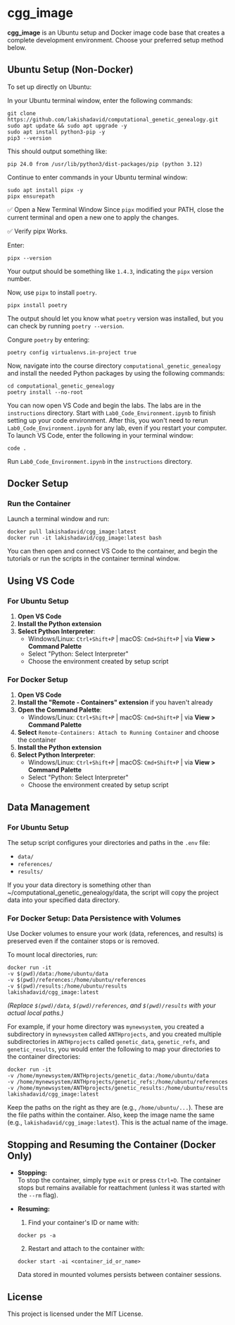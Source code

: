 # cgg_image

**cgg_image** is an Ubuntu setup and Docker image code base that creates a complete development environment. Choose your preferred setup method below.

## Ubuntu Setup (Non-Docker)

To set up directly on Ubuntu:

In your Ubuntu terminal window, enter the following commands:
```
git clone https://github.com/lakishadavid/computational_genetic_genealogy.git
sudo apt update && sudo apt upgrade -y
sudo apt install python3-pip -y
pip3 --version
```
This should output something like:
```
pip 24.0 from /usr/lib/python3/dist-packages/pip (python 3.12)
```
Continue to enter commands in your Ubuntu terminal window:
```
sudo apt install pipx -y
pipx ensurepath
```
✅ Open a New Terminal Window
Since `pipx` modified your PATH, close the current terminal and open a new one to apply the changes.

✅ Verify pipx Works.

Enter:
```
pipx --version
```
Your output should be something like `1.4.3`, indicating the `pipx` version number.

Now, use `pipx` to install `poetry`.
```
pipx install poetry
```
The output should let you know what `poetry` version was installed, but you can check by running `poetry --version`.

Congure `poetry` by entering:
```
poetry config virtualenvs.in-project true
```

Now, navigate into the course directory `computational_genetic_genealogy` and install the needed Python packages by using the following commands:
```
cd computational_genetic_genealogy
poetry install --no-root
```
You can now open VS Code and begin the labs. The labs are in the `instructions` directory. Start with `Lab0_Code_Environment.ipynb` to finish setting up your code environment. After this, you won't need to rerun `Lab0_Code_Environment.ipynb` for any lab, even if you restart your computer. To launch VS Code, enter the following in your terminal window:
```
code .
```

Run `Lab0_Code_Environment.ipynb` in the `instructions` directory.

## Docker Setup 

### Run the Container

Launch a terminal window and run:
```
docker pull lakishadavid/cgg_image:latest
docker run -it lakishadavid/cgg_image:latest bash
```
You can then open and connect VS Code to the container, and begin the tutorials or run the scripts in the container terminal window.

## Using VS Code

### For Ubuntu Setup
1. **Open VS Code**
2. **Install the Python extension** 
3. **Select Python Interpreter**:
   - Windows/Linux: `Ctrl+Shift+P` | macOS: `Cmd+Shift+P` | via **View > Command Palette**
   - Select "Python: Select Interpreter"
   - Choose the environment created by setup script

### For Docker Setup
1. **Open VS Code**
2. **Install the "Remote - Containers" extension** if you haven't already
3. **Open the Command Palette**:
   - Windows/Linux: `Ctrl+Shift+P` | macOS: `Cmd+Shift+P` | via **View > Command Palette**
4. **Select** `Remote-Containers: Attach to Running Container` and choose the container
5. **Install the Python extension** 
6. **Select Python Interpreter**:
   - Windows/Linux: `Ctrl+Shift+P` | macOS: `Cmd+Shift+P` | via **View > Command Palette**
   - Select "Python: Select Interpreter"
   - Choose the environment created by setup script

## Data Management

### For Ubuntu Setup
The setup script configures your directories and paths in the `.env` file:
- `data/`
- `references/`
- `results/`

If you your data directory is something other than ~/computational_genetic_genealogy/data, the script will copy
the project data into your specified data directory.

### For Docker Setup: Data Persistence with Volumes

Use Docker volumes to ensure your work (data, references, and results) is preserved even if the container stops or is removed.

To mount local directories, run:
```
docker run -it 
-v $(pwd)/data:/home/ubuntu/data 
-v $(pwd)/references:/home/ubuntu/references 
-v $(pwd)/results:/home/ubuntu/results 
lakishadavid/cgg_image:latest
```
*(Replace `$(pwd)/data`, `$(pwd)/references`, and `$(pwd)/results` with your actual local paths.)*

For example, if your home directory was `mynewsystem`, you created a subdirectory in `mynewsystem` called `ANTHprojects`,
and you created multiple subdirectories in `ANTHprojects` called `genetic_data`, `genetic_refs`, and `genetic_results`, 
you would enter the following to map your directories to the container directories:

```
docker run -it 
-v /home/mynewsystem/ANTHprojects/genetic_data:/home/ubuntu/data 
-v /home/mynewsystem/ANTHprojects/genetic_refs:/home/ubuntu/references 
-v /home/mynewsystem/ANTHprojects/genetic_results:/home/ubuntu/results 
lakishadavid/cgg_image:latest
```

Keep the paths on the right as they are (e.g., `/home/ubuntu/...`). These are the file paths within the container.
Also, keep the image name the same (e.g., `lakishadavid/cgg_image:latest`). This is the actual name of the image.

## Stopping and Resuming the Container (Docker Only)

- **Stopping:**  
  To stop the container, simply type `exit` or press `Ctrl+D`. The container stops but remains available for reattachment (unless it was started with the `--rm` flag).

- **Resuming:**  
  1. Find your container's ID or name with:
  ```
  docker ps -a
  ```
  2. Restart and attach to the container with:
  ```
  docker start -ai <container_id_or_name>
  ```
  Data stored in mounted volumes persists between container sessions.

## License

This project is licensed under the MIT License.
